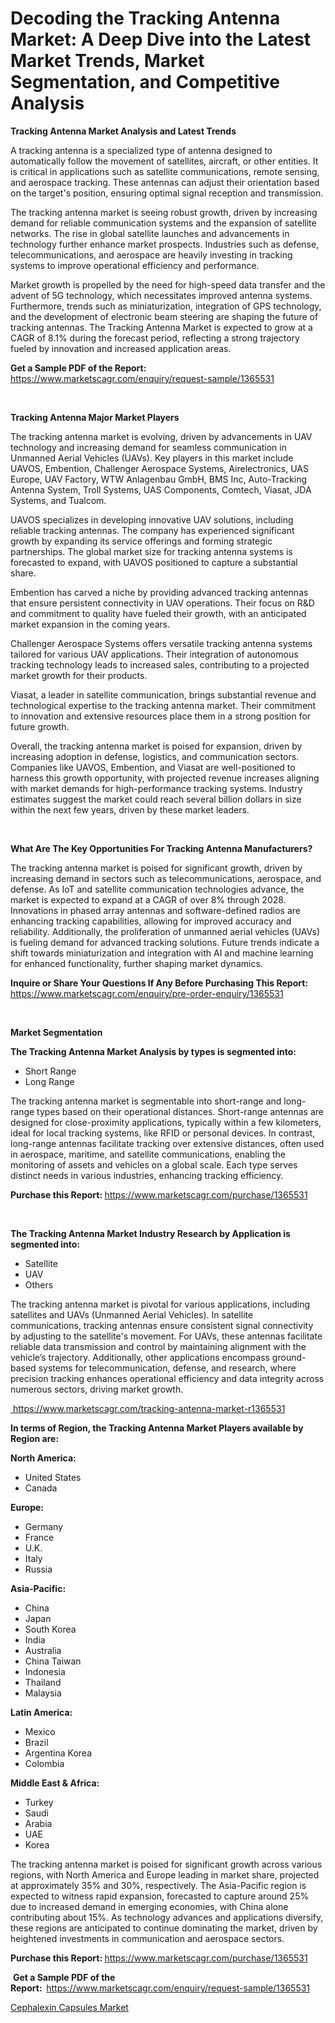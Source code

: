 <p><h1>Decoding the Tracking Antenna Market: A Deep Dive into the Latest Market Trends, Market Segmentation, and Competitive Analysis</h1></p><p><strong>Tracking Antenna Market Analysis and Latest Trends</strong></p>
<p><p>A tracking antenna is a specialized type of antenna designed to automatically follow the movement of satellites, aircraft, or other entities. It is critical in applications such as satellite communications, remote sensing, and aerospace tracking. These antennas can adjust their orientation based on the target's position, ensuring optimal signal reception and transmission.</p><p>The tracking antenna market is seeing robust growth, driven by increasing demand for reliable communication systems and the expansion of satellite networks. The rise in global satellite launches and advancements in technology further enhance market prospects. Industries such as defense, telecommunications, and aerospace are heavily investing in tracking systems to improve operational efficiency and performance.</p><p>Market growth is propelled by the need for high-speed data transfer and the advent of 5G technology, which necessitates improved antenna systems. Furthermore, trends such as miniaturization, integration of GPS technology, and the development of electronic beam steering are shaping the future of tracking antennas. The Tracking Antenna Market is expected to grow at a CAGR of 8.1% during the forecast period, reflecting a strong trajectory fueled by innovation and increased application areas.</p></p>
<p><strong>Get a Sample PDF of the Report:&nbsp;</strong> <a href="https://www.marketscagr.com/enquiry/request-sample/1365531?utm_campaign=1944&utm_medium=2&utm_source=Github&utm_content=ia&utm_term=22032025&utm_id=tracking-antenna">https://www.marketscagr.com/enquiry/request-sample/1365531</a></p>
<p>&nbsp;</p>
<p><strong>Tracking Antenna Major Market Players</strong></p>
<p><p>The tracking antenna market is evolving, driven by advancements in UAV technology and increasing demand for seamless communication in Unmanned Aerial Vehicles (UAVs). Key players in this market include UAVOS, Embention, Challenger Aerospace Systems, Airelectronics, UAS Europe, UAV Factory, WTW Anlagenbau GmbH, BMS Inc, Auto-Tracking Antenna System, Troll Systems, UAS Components, Comtech, Viasat, JDA Systems, and Tualcom.</p><p>UAVOS specializes in developing innovative UAV solutions, including reliable tracking antennas. The company has experienced significant growth by expanding its service offerings and forming strategic partnerships. The global market size for tracking antenna systems is forecasted to expand, with UAVOS positioned to capture a substantial share.</p><p>Embention has carved a niche by providing advanced tracking antennas that ensure persistent connectivity in UAV operations. Their focus on R&D and commitment to quality have fueled their growth, with an anticipated market expansion in the coming years.</p><p>Challenger Aerospace Systems offers versatile tracking antenna systems tailored for various UAV applications. Their integration of autonomous tracking technology leads to increased sales, contributing to a projected market growth for their products.</p><p>Viasat, a leader in satellite communication, brings substantial revenue and technological expertise to the tracking antenna market. Their commitment to innovation and extensive resources place them in a strong position for future growth.</p><p>Overall, the tracking antenna market is poised for expansion, driven by increasing adoption in defense, logistics, and communication sectors. Companies like UAVOS, Embention, and Viasat are well-positioned to harness this growth opportunity, with projected revenue increases aligning with market demands for high-performance tracking systems. Industry estimates suggest the market could reach several billion dollars in size within the next few years, driven by these market leaders.</p></p>
<p>&nbsp;</p>
<p><strong>What Are The Key Opportunities For Tracking Antenna Manufacturers?</strong></p>
<p><p>The tracking antenna market is poised for significant growth, driven by increasing demand in sectors such as telecommunications, aerospace, and defense. As IoT and satellite communication technologies advance, the market is expected to expand at a CAGR of over 8% through 2028. Innovations in phased array antennas and software-defined radios are enhancing tracking capabilities, allowing for improved accuracy and reliability. Additionally, the proliferation of unmanned aerial vehicles (UAVs) is fueling demand for advanced tracking solutions. Future trends indicate a shift towards miniaturization and integration with AI and machine learning for enhanced functionality, further shaping market dynamics.</p></p>
<p><strong>Inquire or Share Your Questions If Any Before Purchasing This Report:</strong> <a href="https://www.marketscagr.com/enquiry/pre-order-enquiry/1365531?utm_campaign=1944&utm_medium=2&utm_source=Github&utm_content=ia&utm_term=22032025&utm_id=tracking-antenna">https://www.marketscagr.com/enquiry/pre-order-enquiry/1365531</a></p>
<p>&nbsp;</p>
<p><strong>Market Segmentation</strong></p>
<p><strong>The Tracking Antenna Market Analysis by types is segmented into:</strong></p>
<p><ul><li>Short Range</li><li>Long Range</li></ul></p>
<p><p>The tracking antenna market is segmentable into short-range and long-range types based on their operational distances. Short-range antennas are designed for close-proximity applications, typically within a few kilometers, ideal for local tracking systems, like RFID or personal devices. In contrast, long-range antennas facilitate tracking over extensive distances, often used in aerospace, maritime, and satellite communications, enabling the monitoring of assets and vehicles on a global scale. Each type serves distinct needs in various industries, enhancing tracking efficiency.</p></p>
<p><strong>Purchase this Report:&nbsp;</strong><a href="https://www.marketscagr.com/purchase/1365531?utm_campaign=1944&utm_medium=2&utm_source=Github&utm_content=ia&utm_term=22032025&utm_id=tracking-antenna">https://www.marketscagr.com/purchase/1365531</a></p>
<p>&nbsp;</p>
<p><strong>The Tracking Antenna Market Industry Research by Application is segmented into:</strong></p>
<p><ul><li>Satellite</li><li>UAV</li><li>Others</li></ul></p>
<p><p>The tracking antenna market is pivotal for various applications, including satellites and UAVs (Unmanned Aerial Vehicles). In satellite communications, tracking antennas ensure consistent signal connectivity by adjusting to the satellite's movement. For UAVs, these antennas facilitate reliable data transmission and control by maintaining alignment with the vehicle’s trajectory. Additionally, other applications encompass ground-based systems for telecommunication, defense, and research, where precision tracking enhances operational efficiency and data integrity across numerous sectors, driving market growth.</p></p>
<p><a href="https://www.marketscagr.com/tracking-antenna-market-r1365531?utm_campaign=1944&utm_medium=2&utm_source=Github&utm_content=ia&utm_term=22032025&utm_id=tracking-antenna">&nbsp;https://www.marketscagr.com/tracking-antenna-market-r1365531</a></p>
<p><strong>In terms of Region, the Tracking Antenna Market Players available by Region are:</strong></p>
<p>
    <p> <strong> North America: </strong>
        <ul>
            <li>United States</li>
            <li>Canada</li>
        </ul>
        </p> 
    <p> <strong> Europe: </strong>
        <ul>
            <li>Germany</li>
            <li>France</li>
            <li>U.K.</li>
            <li>Italy</li>
            <li>Russia</li>
        </ul>
        </p> 
    <p> <strong> Asia-Pacific: </strong>
        <ul>
            <li>China</li>
            <li>Japan</li>
            <li>South Korea</li>
            <li>India</li>
            <li>Australia</li>
            <li>China Taiwan</li>
            <li>Indonesia</li>
            <li>Thailand</li>
            <li>Malaysia</li>
        </ul>
        </p> 
    <p> <strong> Latin America: </strong>
        <ul>
            <li>Mexico</li>
            <li>Brazil</li>
            <li>Argentina Korea</li>
            <li>Colombia</li>
        </ul>
        </p> 
    <p> <strong> Middle East & Africa: </strong>
        <ul>
            <li>Turkey</li>
            <li>Saudi</li>
            <li>Arabia</li>
            <li>UAE</li>
            <li>Korea</li>
        </ul>
    </p>
    </p>
<p><p>The tracking antenna market is poised for significant growth across various regions, with North America and Europe leading in market share, projected at approximately 35% and 30%, respectively. The Asia-Pacific region is expected to witness rapid expansion, forecasted to capture around 25% due to increased demand in emerging economies, with China alone contributing about 15%. As technology advances and applications diversify, these regions are anticipated to continue dominating the market, driven by heightened investments in communication and aerospace sectors.</p></p>
<p><strong>Purchase this Report: </strong><a href="https://www.marketscagr.com/purchase/1365531?utm_campaign=1944&utm_medium=2&utm_source=Github&utm_content=ia&utm_term=22032025&utm_id=tracking-antenna">https://www.marketscagr.com/purchase/1365531</a></p>
<p>&nbsp;<strong>Get a Sample PDF of the Report:&nbsp;&nbsp;</strong><a href="https://www.marketscagr.com/enquiry/request-sample/1365531?utm_campaign=1944&utm_medium=2&utm_source=Github&utm_content=ia&utm_term=22032025&utm_id=tracking-antenna">https://www.marketscagr.com/enquiry/request-sample/1365531</a></p>
<p><strong></strong></p>
<p><p><a href="https://github.com/MarciaRunte/Market-Research-Report-List-2/blob/main/cephalexin-capsules-market.md?utm_campaign=1944&utm_medium=2&utm_source=Github&utm_content=ia&utm_term=22032025&utm_id=tracking-antenna">Cephalexin Capsules Market</a></p></p>